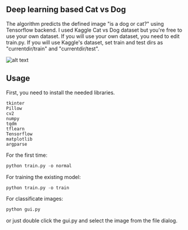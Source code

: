 ## Deep learning based Cat vs Dog
The algorithm predicts the defined image "is a dog or cat?" using Tensorflow backend. 
I used Kaggle Cat vs Dog dataset but you're free to use your own dataset. If you will use your own dataset, you need to edit train.py.
If you will use Kaggle's dataset, set train and test dirs as "currentdir/train" and "currentdir/test".

![alt text](https://i.gyazo.com/4a3af617aa6f0f34591cbe8c519b264a.gif)
## Usage
First, you need to install the needed libraries.
```
tkinter
Pillow
cv2
numpy
tqdm
tflearn
Tensorflow
matplotlib
argparse
```

For the first time:
```python
python train.py -o normal
```
For training the existing model:
```python
python train.py -o train
```
For classificate images:
```python
python gui.py
```
or just double click the gui.py and select the image from the file dialog.
